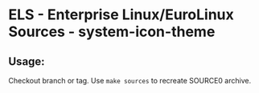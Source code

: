 # ELS - Enterprise Linux/EuroLinux Sources - system-icon-theme
 
## Usage:
  Checkout branch or tag. Use `make sources` to recreate  SOURCE0 archive.
